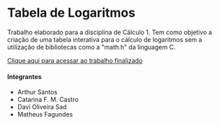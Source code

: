 # Tabela de Logaritmos
Trabalho elaborado para a disciplina de Cálculo 1. Tem como objetivo a criação de uma tabela interativa para o cálculo de logaritmos sem a utilização de bibliotecas como a "math.h" da linguagem C.

[Clique aqui para acessar ao trabalho finalizado](https://galinhafrita.github.io/tabelaLogaritmo/)

#### Integrantes
* Arthur Santos
* Catarina F. M. Castro
* Davi Oliveira Sad
* Matheus Fagundes
